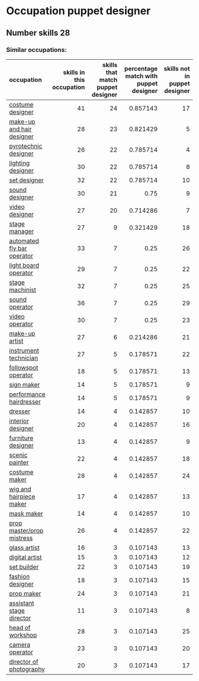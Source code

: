 # Occupation puppet designer
## Number skills 28
### Similar occupations:
| occupation                                                  |   skills in this occupation |   skills that match puppet designer |   percentage match with puppet designer |   skills not in puppet designer |
|:------------------------------------------------------------|----------------------------:|------------------------------------:|----------------------------------------:|--------------------------------:|
| [costume designer](costume_designer.md)                     |                          41 |                                  24 |                                0.857143 |                              17 |
| [make-up and hair designer](make-up_and_hair_designer.md)   |                          28 |                                  23 |                                0.821429 |                               5 |
| [pyrotechnic designer](pyrotechnic_designer.md)             |                          26 |                                  22 |                                0.785714 |                               4 |
| [lighting designer](lighting_designer.md)                   |                          30 |                                  22 |                                0.785714 |                               8 |
| [set designer](set_designer.md)                             |                          32 |                                  22 |                                0.785714 |                              10 |
| [sound designer](sound_designer.md)                         |                          30 |                                  21 |                                0.75     |                               9 |
| [video designer](video_designer.md)                         |                          27 |                                  20 |                                0.714286 |                               7 |
| [stage manager](stage_manager.md)                           |                          27 |                                   9 |                                0.321429 |                              18 |
| [automated fly bar operator](automated_fly_bar_operator.md) |                          33 |                                   7 |                                0.25     |                              26 |
| [light board operator](light_board_operator.md)             |                          29 |                                   7 |                                0.25     |                              22 |
| [stage machinist](stage_machinist.md)                       |                          32 |                                   7 |                                0.25     |                              25 |
| [sound operator](sound_operator.md)                         |                          36 |                                   7 |                                0.25     |                              29 |
| [video operator](video_operator.md)                         |                          30 |                                   7 |                                0.25     |                              23 |
| [make-up artist](make-up_artist.md)                         |                          27 |                                   6 |                                0.214286 |                              21 |
| [instrument technician](instrument_technician.md)           |                          27 |                                   5 |                                0.178571 |                              22 |
| [followspot operator](followspot_operator.md)               |                          18 |                                   5 |                                0.178571 |                              13 |
| [sign maker](sign_maker.md)                                 |                          14 |                                   5 |                                0.178571 |                               9 |
| [performance hairdresser](performance_hairdresser.md)       |                          14 |                                   5 |                                0.178571 |                               9 |
| [dresser](dresser.md)                                       |                          14 |                                   4 |                                0.142857 |                              10 |
| [interior designer](interior_designer.md)                   |                          20 |                                   4 |                                0.142857 |                              16 |
| [furniture designer](furniture_designer.md)                 |                          13 |                                   4 |                                0.142857 |                               9 |
| [scenic painter](scenic_painter.md)                         |                          22 |                                   4 |                                0.142857 |                              18 |
| [costume maker](costume_maker.md)                           |                          28 |                                   4 |                                0.142857 |                              24 |
| [wig and hairpiece maker](wig_and_hairpiece_maker.md)       |                          17 |                                   4 |                                0.142857 |                              13 |
| [mask maker](mask_maker.md)                                 |                          14 |                                   4 |                                0.142857 |                              10 |
| [prop master/prop mistress](prop_master-prop_mistress.md)   |                          26 |                                   4 |                                0.142857 |                              22 |
| [glass artist](glass_artist.md)                             |                          16 |                                   3 |                                0.107143 |                              13 |
| [digital artist](digital_artist.md)                         |                          15 |                                   3 |                                0.107143 |                              12 |
| [set builder](set_builder.md)                               |                          22 |                                   3 |                                0.107143 |                              19 |
| [fashion designer](fashion_designer.md)                     |                          18 |                                   3 |                                0.107143 |                              15 |
| [prop maker](prop_maker.md)                                 |                          24 |                                   3 |                                0.107143 |                              21 |
| [assistant stage director](assistant_stage_director.md)     |                          11 |                                   3 |                                0.107143 |                               8 |
| [head of workshop](head_of_workshop.md)                     |                          28 |                                   3 |                                0.107143 |                              25 |
| [camera operator](camera_operator.md)                       |                          23 |                                   3 |                                0.107143 |                              20 |
| [director of photography](director_of_photography.md)       |                          20 |                                   3 |                                0.107143 |                              17 |
